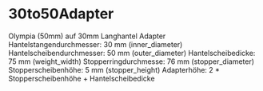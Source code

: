 # 30to50Adapter
Olympia (50mm) auf 30mm Langhantel Adapter
Hantelstangendurchmesser:  30 mm (inner_diameter)
Hantelscheibendurchmesser: 50 mm (outer_diameter)
Hantelscheibedicke:        75 mm (weight_width)
Stopperringdurchmesse:     76 mm (stopper_diameter)
Stopperscheibenhöhe:        5 mm (stopper_height)
Adapterhöhe: 2 * Stopperscheibenhöhe + Hantelscheibedicke
